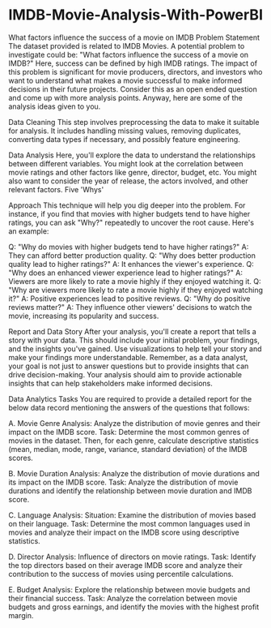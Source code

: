 # IMDB-Movie-Analysis-With-PowerBI
What factors influence the success of a movie on IMDB
Problem Statement 
The dataset provided is related to IMDB Movies. A potential problem to investigate could be: "What factors influence the success of a movie on IMDB?" Here, success can be defined by high IMDB ratings. The impact of this problem is significant for movie producers, directors, and investors who want to understand what makes a movie successful to make informed decisions in their future projects. Consider this as an open ended question and come up with more analysis points. Anyway, here are some of the analysis ideas given to you. 

Data Cleaning
This step involves preprocessing the data to make it suitable for analysis. It includes handling missing values, removing duplicates, converting data types if necessary, and possibly feature engineering.

Data Analysis
Here, you'll explore the data to understand the relationships between different variables. You might look at the correlation between movie ratings and other factors like genre, director, budget, etc. You might also want to consider the year of release, the actors involved, and other relevant factors.
Five 'Whys' 

Approach
This technique will help you dig deeper into the problem. For instance, if you find that movies with higher budgets tend to have higher ratings, you can ask "Why?" repeatedly to uncover the root cause. Here's an example:

Q: "Why do movies with higher budgets tend to have higher ratings?"
A: They can afford better production quality.
Q: "Why does better production quality lead to higher ratings?"
A: It enhances the viewer's experience.
Q: "Why does an enhanced viewer experience lead to higher ratings?"
A: Viewers are more likely to rate a movie highly if they enjoyed watching it.
Q: "Why are viewers more likely to rate a movie highly if they enjoyed watching it?"
A: Positive experiences lead to positive reviews.
Q: "Why do positive reviews matter?"
A: They influence other viewers' decisions to watch the movie, increasing its popularity and success.

Report and Data Story
After your analysis, you'll create a report that tells a story with your data. This should include your initial problem, your findings, and the insights you've gained. Use visualizations to help tell your story and make your findings more understandable.
Remember, as a data analyst, your goal is not just to answer questions but to provide insights that can drive decision-making. Your analysis should aim to provide actionable insights that can help stakeholders make informed decisions.

Data Analytics Tasks
You are required to provide a detailed report for the below data record mentioning the answers of the questions that follows:

A. Movie Genre Analysis: Analyze the distribution of movie genres and their impact on the IMDB score.
Task: Determine the most common genres of movies in the dataset. Then, for each genre, calculate descriptive statistics (mean, median, mode, range, variance, standard deviation) of the IMDB scores.

B. Movie Duration Analysis: Analyze the distribution of movie durations and its impact on the IMDB score.
Task: Analyze the distribution of movie durations and identify the relationship between movie duration and IMDB score.

C. Language Analysis: Situation: Examine the distribution of movies based on their language.
Task: Determine the most common languages used in movies and analyze their impact on the IMDB score using descriptive statistics.

D. Director Analysis: Influence of directors on movie ratings.
Task: Identify the top directors based on their average IMDB score and analyze their contribution to the success of movies using percentile calculations.

E. Budget Analysis: Explore the relationship between movie budgets and their financial success.
Task: Analyze the correlation between movie budgets and gross earnings, and identify the movies with the highest profit margin.
